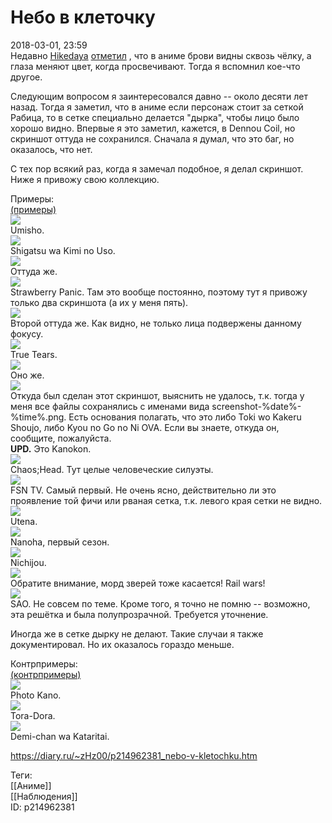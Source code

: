 Небо в клеточку
================

   
 2018-03-01, 23:59   
  Недавно  [Hikedaya](http://hikedaya.diary.ru "Записная книжка")   [отметил](http://hikedaya.diary.ru/p214908934.htm)  , что в аниме брови видны сквозь чёлку, а глаза меняют цвет, когда просвечивают. Тогда я вспомнил кое-что другое.   
   
 Следующим вопросом я заинтересовался давно -- около десяти лет назад. Тогда я заметил, что в аниме если персонаж стоит за сеткой Рабица, то в сетке специально делается "дырка", чтобы лицо было хорошо видно. Впервые я это заметил, кажется, в Dennou Coil, но скриншот оттуда не сохранился. Сначала я думал, что это баг, но оказалось, что нет.   
   
 С тех пор всякий раз, когда я замечал подобное, я делал скриншот. Ниже я привожу свою коллекцию.   
   
 Примеры:   
  [(примеры)](https://zHz00.diary.ru/p214962381.htm?index=1#linkmore214962381m1)       
  [![](pics/iZG9K6El.jpg)](https://i.imgur.com/iZG9K6E.jpg)    
 Umisho.   
  [![](pics/rd2TLPNl.jpg)](https://i.imgur.com/rd2TLPN.jpg)    
 Shigatsu wa Kimi no Uso.   
  [![](pics/0gv8r92l.jpg)](https://i.imgur.com/0gv8r92.jpg)    
 Оттуда же.   
  [![](pics/rAxvIyUl.jpg)](https://i.imgur.com/rAxvIyU.jpg)    
 Strawberry Panic. Там это вообще постоянно, поэтому тут я привожу только два скриншота (а их у меня пять).   
  [![](pics/0ZhWyuyl.jpg)](https://i.imgur.com/0ZhWyuy.jpg)    
 Второй оттуда же. Как видно, не только лица подвержены данному фокусу.   
  [![](pics/hkP47JYl.jpg)](https://i.imgur.com/hkP47JY.jpg)    
 True Tears.   
  [![](pics/PqvzASWl.jpg)](https://i.imgur.com/PqvzASW.jpg)    
 Оно же.   
  [![](pics/kHE7l7kl.jpg)](https://i.imgur.com/kHE7l7k.jpg)    
 Откуда был сделан этот скриншот, выяснить не удалось, т.к. тогда у меня все файлы сохранялись с именами вида screenshot-%date%-%time%.png. Есть основания полагать, что это либо Toki wo Kakeru Shoujo, либо Kyou no Go no Ni OVA. Если вы знаете, откуда он, сообщите, пожалуйста.   
  **UPD.**  Это Kanokon.   
  [![](pics/kiYLmV1l.jpg)](https://i.imgur.com/kiYLmV1.jpg)    
 Chaos;Head. Тут целые человеческие силуэты.   
  [![](pics/5Bhp2mvl.jpg)](https://i.imgur.com/5Bhp2mv.jpg)    
 FSN TV. Самый первый. Не очень ясно, действительно ли это проявление той фичи или рваная сетка, т.к. левого края сетки не видно.   
  [![](pics/Ojt4jUUl.jpg)](https://i.imgur.com/Ojt4jUU.jpg)    
 Utena.   
  [![](pics/MVPHtPhl.jpg)](https://i.imgur.com/MVPHtPh.jpg)    
 Nanoha, первый сезон.   
  [![](pics/XOal9qbl.jpg)](https://i.imgur.com/XOal9qb.jpg)    
 Nichijou.   
  [![](pics/U8tQgSSl.jpg)](https://i.imgur.com/U8tQgSS.jpg)    
 Обратите внимание, морд зверей тоже касается! Rail wars!   
  [![](pics/7VwM0Fml.jpg)](https://i.imgur.com/7VwM0Fm.jpg)    
 SAO. Не совсем по теме. Кроме того, я точно не помню -- возможно, эта решётка и была полупрозрачной. Требуется уточнение.   
      
 Иногда же в сетке дырку не делают. Такие случаи я также документировал. Но их оказалось гораздо меньше.   
   
 Контрпримеры:   
  [(контрпримеры)](https://zHz00.diary.ru/p214962381.htm?index=2#linkmore214962381m2)       
  [![](pics/lRKXhHml.jpg)](https://i.imgur.com/lRKXhHm.jpg)    
 Photo Kano.   
  [![](pics/kxz1UY0l.jpg)](https://i.imgur.com/kxz1UY0.jpg)    
 Tora-Dora.   
  [![](pics/7btNYDKl.jpg)](https://i.imgur.com/7btNYDK.jpg)    
 Demi-chan wa Kataritai.   
      
    
 <https://diary.ru/~zHz00/p214962381_nebo-v-kletochku.htm>   
   
 Теги:   
 [[Аниме]]   
 [[Наблюдения]]   
 ID: p214962381